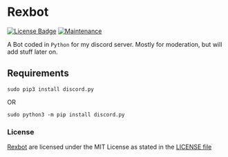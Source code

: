 # Rexbot
[![License Badge](https://img.shields.io/badge/license-MIT-blue.svg)](LICENSE)
[![Maintenance](https://img.shields.io/badge/Maintained%3F-yes-green.svg)](CHANGELOG)

A Bot coded in `Python` for my discord server.
Mostly for moderation, but will add stuff later on.

## Requirements

```
sudo pip3 install discord.py
```
OR
```
sudo python3 -m pip install discord.py
```

### License

[Rexbot](https://github.com/0xcabrex/Rexbot) are licensed under the MIT License as stated in the [LICENSE file](LICENSE)